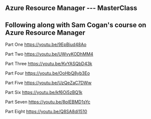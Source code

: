 ## Azure Resource Manager --- MasterClass   

## Following along with Sam Cogan's course on Azure Resource Manager

Part One
<https://youtu.be/9EpBiud48Ao>

Part Two
<https://youtu.be/UWvyKODhMM4>

Part Three
<https://youtu.be/KvYASQbD43k>

Part Four
<https://youtu.be/OoHbQ8yb3Eo>

Part Five
<https://youtu.be/UzQeZaC7DWw>

Part Six
<https://youtu.be/kf6Oi5zBQ1k>

Part Seven
<https://youtu.be/8pIEBMD1sYc>

Part Eight
https://youtu.be/Q8SA8di1510
